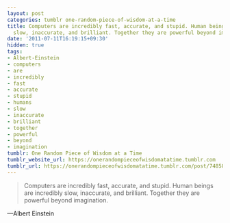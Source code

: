 ```yaml
---
layout: post
categories: tumblr one-random-piece-of-wisdom-at-a-time
title: Computers are incredibly fast, accurate, and stupid. Human beings are incredibly
  slow, inaccurate, and brilliant. Together they are powerful beyond imagination.
date: '2011-07-11T16:19:15+09:30'
hidden: true
tags:
- Albert-Einstein
- computers
- are
- incredibly
- fast
- accurate
- stupid
- humans
- slow
- inaccurate
- brilliant
- together
- powerful
- beyond
- imagination
tumblr: One Random Piece of Wisdom at a Time
tumblr_website_url: https://onerandompieceofwisdomatatime.tumblr.com
tumblr_url: https://onerandompieceofwisdomatatime.tumblr.com/post/7485801449/computers-are-incredibly-fast-accurate-and
---
```

> Computers are incredibly fast, accurate, and stupid. Human beings are incredibly slow, inaccurate, and brilliant. Together they are powerful beyond imagination.

—Albert Einstein
